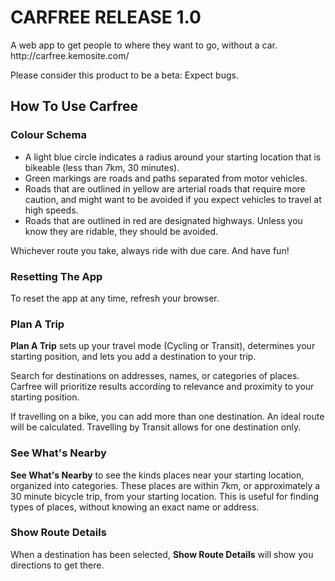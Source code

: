 CARFREE RELEASE  1.0
====================

<p>A web app to get people to where they want to go, without a car.<br>
http://carfree.kemosite.com/</p>

<p>Please consider this product to be a beta: Expect bugs.</p>

<h2>How To Use Carfree</h2>

<h3>Colour Schema</h3>
<ul>
<li>A light blue circle indicates a radius around your starting location that is bikeable (less than 7km, 30 minutes).</li>
<li>Green markings are roads and paths separated from motor vehicles.</li>
<li>Roads that are outlined in yellow are arterial roads that require more caution, and might want to be avoided if you expect vehicles to travel at high speeds.</li>
<li>Roads that are outlined in red are designated highways. Unless you know they are ridable, they should be avoided.</li>
</ul>

<p>Whichever route you take, always ride with due care. And have fun!</p>
  
<h3>Resetting The App</h3>
<p>To reset the app at any time, refresh your browser.</p>

<h3>Plan A Trip</h3>
<p><strong>Plan A Trip</strong> sets up your travel mode (Cycling or Transit), determines your starting position, and lets you add a destination to your trip.</p>

<p>Search for destinations on addresses, names, or categories of places. Carfree will prioritize results according to relevance and proximity to your starting position.</p>

<p>If travelling on a bike, you can add more than one destination. An ideal route will be calculated. Travelling by Transit allows for one destination only.</p>

<h3>See What's Nearby</h3>
<p><strong>See What's Nearby</strong> to see the kinds places near your starting location, organized into categories. These places are within 7km, or approximately a 30 minute bicycle trip, from your starting location. This is useful for finding types of places, without knowing an exact name or address.</p>

<h3>Show Route Details</h3>
<p>When a destination has been selected, <strong>Show Route Details</strong> will show you directions to get there.</p>
